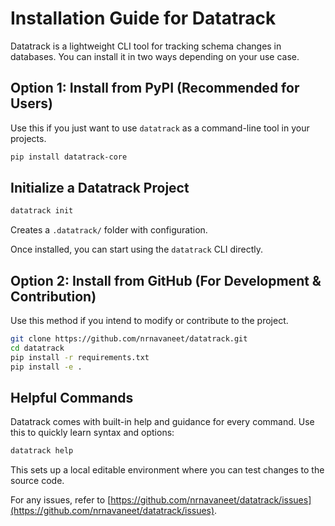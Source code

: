 # Installation Guide for Datatrack

Datatrack is a lightweight CLI tool for tracking schema changes in databases. You can install it in two ways depending on your use case.


## Option 1: Install from PyPI (Recommended for Users)

Use this if you just want to use `datatrack` as a command-line tool in your projects.

```bash
pip install datatrack-core
```
## Initialize a Datatrack Project

```bash
datatrack init
```
Creates a `.datatrack/` folder with configuration.


Once installed, you can start using the `datatrack` CLI directly.

## Option 2: Install from GitHub (For Development & Contribution)

Use this method if you intend to modify or contribute to the project.

```bash
git clone https://github.com/nrnavaneet/datatrack.git
cd datatrack
pip install -r requirements.txt
pip install -e .
```

## Helpful Commands

Datatrack comes with built-in help and guidance for every command. Use this to quickly learn syntax and options:
```bash
datatrack help
```

This sets up a local editable environment where you can test changes to the source code.

For any issues, refer to [https://github.com/nrnavaneet/datatrack/issues](https://github.com/nrnavaneet/datatrack/issues).
